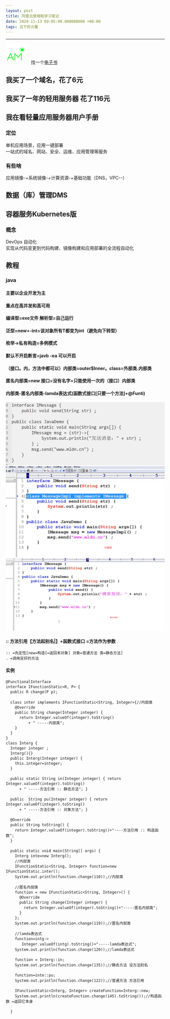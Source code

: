 ```yaml
---
layout: post
title: 阿里云使用和学习笔记
date: 2020-11-13 09:05:00.000000000 +08:00
tags: 当下的力量
---
```

- - -
![早上](/assets/images/time/morning.png)
&nbsp; &nbsp;找一个[电子书](http://www.yuexinli.com/renzhixinlixue/dangxi/)
## 我买了一个域名，花了6元
## 我买了一年的轻用服务器 花了116元
## 我在看轻量应用服务器用户手册
### 定位
单机应用场景，应用一键部署  
一站式的域名、网站、安全、运维、应用管理等服务  
### 有些啥
应用镜像-+系统镜像-+计算资源-+基础功能（DNS，VPC--）

## 数据（库）管理DMS

## 容器服务Kubernetes版
### 概念 
DevOps 自动化  
实现从代码变更到代码构建、镜像构建和应用部署的全流程自动化  
 
## 教程
### java
#### 主要以企业开发为主
#### 重点在高并发和高可用
#### 编译型=exe文件 解析型=自己运行
#### 泛型=new+<T>-int=该对象所有T都变为int（避免向下转型）
#### 枚举->私有构造=多例模式
#### 默认不开启断言=javb -ea 可以开启
#### （接口。内，方法中都可以）内部类=outer$Inner。class=外部类.内部类
####  匿名内部类=new 接口=没有名字+只能使用一次的（接口）内部类
#### 内部类-匿名内部类-lamda表达式(函数式接口[只要一个方法]+@Funti)
![内部类](/assets/images/2020/12-24/lamda表达式.png)
![匿名内部类](/assets/images/2020/12-24/内部类.png)
![lamda表达式](/assets/images/2020/12-24/匿名内部类.jpg)
#### :: 方法引用【方法起别名|】+函数式接口 =方法作为参数
    :: =先定性[new=构造[=返回本对象] 对象=普通方法 类=静态方法]
    . =调用定好的方法
    
#### 实例
```
@FunctionalInterface
interface IFunctionStatic<R, P> {
  public R change(P p);

  class inter implements IFunctionStatic<String, Integer>{//内部类
    @Override
    public String change(Integer integer) {
      return Integer.valueOf(integer).toString()
          + " -----内部类";
    }
  }
}
class Interg {
  Integer integer ;
  Interg(){}
  public Interg(Integer integer) {
    this.integer=integer;
  }

  public static String in(Integer integer) { return Integer.valueOf(integer).toString()
      + " -----方法引用 :: 静态方法"; }

  public  String pu(Integer integer) { return Integer.valueOf(integer).toString()
      + " -----方法引用 :: 对象方法"; }

  @Override
  public String toString() {
    return Integer.valueOf(integer).toString()+"----方法引用 :: 构造函数";
  }

  public static void main(String[] args) {
    Interg inte=new Interg();
    //内部类
    IFunctionStatic<String, Integer> function=new IFunctionStatic.inter();
    System.out.println(function.change(110));//内部类

    //匿名内部类
    function = new IFunctionStatic<String, Integer>() {
      @Override
      public String change(Integer integer) {
        return Integer.valueOf(integer).toString()+"-----匿名内部类";
      }
    };
    System.out.println(function.change(119));//匿名内部类

    //lamda表达式
    function=intg->
       Integer.valueOf(intg).toString()+"-----lamda表达式";
    System.out.println(function.change(120));//lamda表达式

    function = Interg::in;
    System.out.println(function.change(135));//静态方法 设方法别名

    function=inte::pu;
    System.out.println(function.change(122));//普通方法 方法引用

    IFunctionStatic<Interg, Integer> createFunction=Interg::new;
    System.out.println(createFunction.change(145).toString());//构造函数 =返回它本身

  }
```
